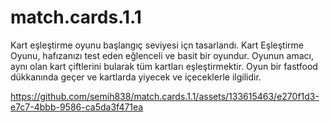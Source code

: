 # match.cards.1.1
Kart eşleştirme oyunu başlangıç seviyesi içn tasarlandı.
Kart Eşleştirme Oyunu, hafızanızı test eden eğlenceli ve basit bir oyundur. 
Oyunun amacı, aynı olan kart çiftlerini bularak tüm kartları eşleştirmektir. 
Oyun bir fastfood dükkanında geçer ve kartlarda yiyecek ve içeceklerle ilgilidir.


https://github.com/semih838/match.cards.1.1/assets/133615463/e270f1d3-e7c7-4bbb-9586-ca5da3f471ea

